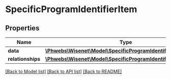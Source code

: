 # SpecificProgramIdentifierItem

## Properties
Name | Type | Description | Notes
------------ | ------------- | ------------- | -------------
**data** | [**\Phwebs\Wisenet\Model\SpecificProgramIdentifier**](SpecificProgramIdentifier.md) |  | [optional] 
**relationships** | [**\Phwebs\Wisenet\Model\SpecificProgramIdentifierRelationships**](SpecificProgramIdentifierRelationships.md) |  | [optional] 

[[Back to Model list]](../../README.md#documentation-for-models) [[Back to API list]](../../README.md#documentation-for-api-endpoints) [[Back to README]](../../README.md)

